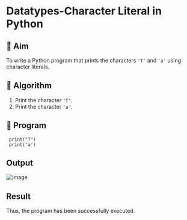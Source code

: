 # Datatypes-Character Literal in Python

## 🎯 Aim
To write a Python program that prints the characters `'T'` and `'a'` using character literals.

## 🧠 Algorithm
1. Print the character `'T'`.
2. Print the character `'a'`.

## 🧾 Program
     print("T")
     print('a')

## Output
![image](https://github.com/user-attachments/assets/9c2c12ba-9000-4053-a0ec-b8819bcce198)


## Result
Thus, the program has been successfully executed.
